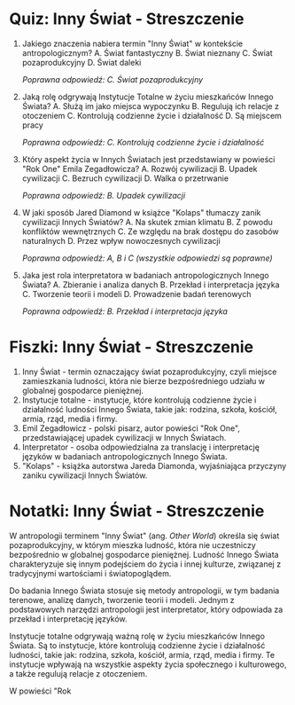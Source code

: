  # Quiz: Inny Świat - Streszczenie

1. Jakiego znaczenia nabiera termin "Inny Świat" w kontekście antropologicznym?
   A. Świat fantastyczny
   B. Świat nieznany
   C. Świat pozaprodukcyjny
   D. Świat daleki

   *Poprawna odpowiedź: C. Świat pozaprodukcyjny*

2. Jaką rolę odgrywają Instytucje Totalne w życiu mieszkańców Innego Świata?
   A. Służą im jako miejsca wypoczynku
   B. Regulują ich relacje z otoczeniem
   C. Kontrolują codzienne życie i działalność
   D. Są miejscem pracy

   *Poprawna odpowiedź: C. Kontrolują codzienne życie i działalność*

3. Który aspekt życia w Innych Światach jest przedstawiany w powieści "Rok One" Emila Zegadłowicza?
   A. Rozwój cywilizacji
   B. Upadek cywilizacji
   C. Bezruch cywilizacji
   D. Walka o przetrwanie

   *Poprawna odpowiedź: B. Upadek cywilizacji*

4. W jaki sposób Jared Diamond w książce "Kolaps" tłumaczy zanik cywilizacji Innych Światów?
   A. Na skutek zmian klimatu
   B. Z powodu konfliktów wewnętrznych
   C. Ze względu na brak dostępu do zasobów naturalnych
   D. Przez wpływ nowoczesnych cywilizacji

   *Poprawna odpowiedź: A, B i C (wszystkie odpowiedzi są poprawne)*

5. Jaka jest rola interpretatora w badaniach antropologicznych Innego Świata?
   A. Zbieranie i analiza danych
   B. Przekład i interpretacja języka
   C. Tworzenie teorii i modeli
   D. Prowadzenie badań terenowych

   *Poprawna odpowiedź: B. Przekład i interpretacja języka*

# Fiszki: Inny Świat - Streszczenie

1. Inny Świat - termin oznaczający świat pozaprodukcyjny, czyli miejsce zamieszkania ludności, która nie bierze bezpośredniego udziału w globalnej gospodarce pieniężnej.
2. Instytucje totalne - instytucje, które kontrolują codzienne życie i działalność ludności Innego Świata, takie jak: rodzina, szkoła, kościół, armia, rząd, media i firmy.
3. Emil Zegadłowicz - polski pisarz, autor powieści "Rok One", przedstawiającej upadek cywilizacji w Innych Światach.
4. Interpretator - osoba odpowiedzialna za translację i interpretację języków w badaniach antropologicznych Innego Świata.
5. "Kolaps" - książka autorstwa Jareda Diamonda, wyjaśniająca przyczyny zaniku cywilizacji Innych Światów.

# Notatki: Inny Świat - Streszczenie

W antropologii terminem "Inny Świat" (ang. *Other World*) określa się świat pozaprodukcyjny, w którym mieszka ludność, która nie uczestniczy bezpośrednio w globalnej gospodarce pieniężnej. Ludność Innego Świata charakteryzuje się innym podejściem do życia i innej kulturze, związanej z tradycyjnymi wartościami i światopoglądem.

Do badania Innego Świata stosuje się metody antropologii, w tym badania terenowe, analizę danych, tworzenie teorii i modeli. Jednym z podstawowych narzędzi antropologii jest interpretator, który odpowiada za przekład i interpretację języków.

Instytucje totalne odgrywają ważną rolę w życiu mieszkańców Innego Świata. Są to instytucje, które kontrolują codzienne życie i działalność ludności, takie jak: rodzina, szkoła, kościół, armia, rząd, media i firmy. Te instytucje wpływają na wszystkie aspekty życia społecznego i kulturowego, a także regulują relacje z otoczeniem.

W powieści "Rok